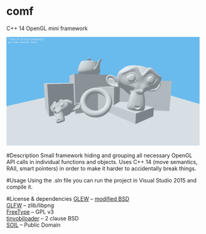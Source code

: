 # comf
C++ 14 OpenGL mini framework

![Screenshot](https://raw.githubusercontent.com/Tchayen/comf/master/screenshot.png)

#Description
Small framework hiding and grouping all necessary OpenGL API calls in individual functions and objects. Uses C++ 14 (move semantics, RAII, smart pointers) in order to make it harder to accidentally break things.

#Usage
Using the .sln file you can run the project in Visual Studio 2015 and compile it.

#License & dependencies
[GLEW](https://github.com/nigels-com/glew) – [modified BSD](http://glew.sourceforge.net/glew.tx)  
[GLFW](http://www.glfw.org/) – zlib/libpng  
[FreeType](https://www.freetype.org/) – GPL v3  
[tinyobjloader](https://syoyo.github.io/tinyobjloader/) – 2  clause BSD  
[SOIL](http://www.lonesock.net/soil.html) – Public Domain  
